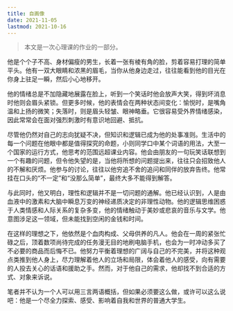 ```yaml
---
title: 自画像
date: 2021-11-05
lastmod: 2021-10-16
---
```


> 本文是一次心理课的作业的一部分。

他是个个子不高、身材偏瘦的男生，长着一张有棱有角的脸，剪着容易打理的简单平头。他有一双大眼睛和浓黑的眉毛，当你从他身边走过，往往能看到他的目光在你身上驻足一瞬，然后小心地移开。

他的情绪总是不加隐藏地展露在脸上，听到一个笑话时他会放声大笑，得到坏消息时他则会眉头紧锁。但更多时候，他的表情会在两种状态间变化：愉悦时，是嘴角温和上扬的微笑；失落时，则是眉头轻皱、眼神略垂。它很容易受外界情绪感染，因此常常会在面对强烈刺激时有意识地回避、抵抗。

尽管他仍然对自己的志向犹疑不决，但知识和逻辑已成为他的处事准则。生活中的每一个问题在他眼中都是值得探究的命题，小则同学口中某个词语的用法，大至一个国家的运行方式，他思考的范围远超课业内容。他会由朋友的一句玩笑话联想到一个有趣的问题，但令他失望的是，当他将所想的问题提出来，往往只会招致他人的不解和厌烦。他参与的讨论，往往以他穷追不舍的追问和同伴的放弃告终。他常挂在口头的“不一定”和“没那么简单”，最终大多不能得到解答。

与此同时，他又明白，理性和逻辑并不是一切问题的通解。他已经认识到，人是由血液中的激素和大脑中瞬息万变的神经递质决定的非理性动物。他的逻辑思维困惑于人类情感和人际关系的复杂多变，他的情绪触动于美妙或悲哀的音乐与文学。他意图涉足这一领域，但未能找到空闲的金钱和时间。

在这样的理想之下，他依然是个血肉构成、父母供养的凡人。他会在一周的紧张忙碌之后，顶着数项尚待完成的任务漫无目的地刷电脑手机，也会为一时冲动多买了不必要的商品而后悔不已。他努力平衡着理想的广阔与自己的不完美，并将这种观点类推到他人身上，尽力理解着他人的立场和局限，体会着他人的感受，向有需要的人投去关心的话语和援助之手。然而，对于他自己的需求，他却找不到合适的方式、对象来诉说。

<!-- :more -->

笔者并不认为一个人可以用三言两语概括，但如果必须要这么做，或许可以这么说吧：他是一个尽全力探索、感受、影响着自我和世界的普通大学生。

<!-- more -->
